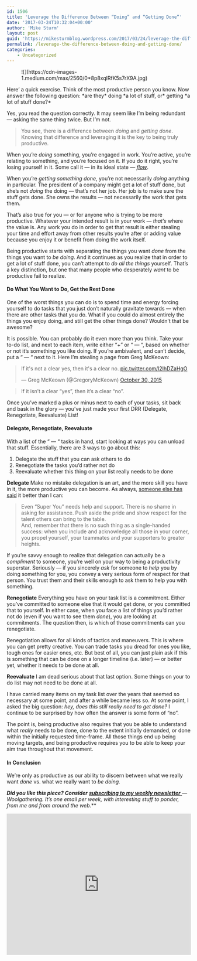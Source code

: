```yaml
---
id: 1506
title: 'Leverage the Difference Between “Doing” and “Getting Done”'
date: '2017-03-24T10:32:04+00:00'
author: 'Mike Sturm'
layout: post
guid: 'https://mikesturmblog.wordpress.com/2017/03/24/leverage-the-difference-between-doing-and-getting-done/'
permalink: /leverage-the-difference-between-doing-and-getting-done/
categories:
    - Uncategorized
---
```


<figure>![](https://cdn-images-1.medium.com/max/2560/0*8p8xqlRfK5s7rX9A.jpg)</figure>Here’ a quick exercise. Think of the most productive person you know. Now answer the following question: *are they* doing *a lot of stuff, or* getting *a lot of stuff done?*

Yes, you read the question correctly. It may seem like I’m being redundant — asking the same thing twice. But I’m not.

> You see, there is a difference between *doing* and *getting done*. Knowing that difference and leveraging it is the key to being truly productive.

When you’re *doing* something, you’re engaged in work. You’re active, you’re relating to something, and you’re focused on it. If you do it right, you’re losing yourself in it. Some call it — in its ideal state — [*flow*](https://www.amazon.com/Flow-Psychology-Experience-Perennial-Classics/dp/0061339202).

When you’re *getting something done*, you’re not necessarily *doing* anything in particular. The president of a company might get a lot of stuff done, but she’s not *doing* the doing — that’s not her job. Her job is to make sure the stuff gets done. She owns the results — not necessarily the work that gets them.

That’s also true for you — or for anyone who is trying to be more productive. Whatever your intended result is in your work — *that’s* where the value is. Any work you do in order to get that result is either stealing your time and effort away from other results you’re after or adding value because you enjoy it or benefit from doing the work itself.

Being productive starts with separating the things you want *done* from the things you want to *be doing*. And it continues as you realize that in order to get a lot of stuff done, you can’t attempt to *do all the things* yourself. That’s a key distinction, but one that many people who desperately *want* to be productive fail to realize.

#### Do What You Want to Do, Get the Rest Done

One of the worst things you can do is to spend time and energy forcing yourself to do tasks that you just don’t naturally gravitate towards — when there are other tasks that you do. What if you could do almost entirely the things you enjoy doing, and still get the other things done? Wouldn’t that be awesome?

It is possible. You can probably do it even more than you think. Take your to-do list, and next to each item, write either “+” or “ — “, based on whether or not it’s something you like doing. If you’re ambivalent, and can’t decide, put a “ — “ next to it. Here I’m stealing a page from Greg McKeown:

> If it's not a clear yes, then it's a clear no. [pic.twitter.com/l2IhDZaHgO](https://t.co/l2IhDZaHgO)
> 
> — Greg McKeown (@GregoryMcKeown) [October 30, 2015](https://twitter.com/GregoryMcKeown/status/660145352046055424?ref_src=twsrc%5Etfw)

<script async="" charset="utf-8" src="https://platform.twitter.com/widgets.js"></script>

> If it isn’t a clear “yes”, then it’s a clear “no”.

Once you’ve marked a plus or minus next to each of your tasks, sit back and bask in the glory — you’ve just made your first DRR (Delegate, Renegotiate, Reevaluate) List!

#### Delegate, Renegotiate, Reevaluate

With a list of the “ — “ tasks in hand, start looking at ways you can unload that stuff. Essentially, there are 3 ways to go about this:

1. Delegate the stuff that you can ask others to do
2. Renegotiate the tasks you’d rather not do
3. Reevaluate whether this thing on your list really needs to be done

**Delegate** Make no mistake delegation is an art, and the more skill you have in it, the more productive you can become. As always, [someone else has said](https://www.mindtools.com/pages/article/newLDR_98.htm) it better than I can:

> Even “Super You” needs help and support. There is no shame in asking for assistance. Push aside the pride and show respect for the talent others can bring to the table.  
> And, remember that there is no such thing as a single-handed success: when you include and acknowledge all those in your corner, you propel yourself, your teammates and your supporters to greater heights.

If you’re savvy enough to realize that delegation can actually be a *compliment* to someone, you’re well on your way to being a productivity superstar. Seriously — if you sincerely *ask* for someone to *help* you by doing something for you, you convey a very serious form of respect for that person. You trust them and their skills enough to ask them to help you with something.

**Renegotiate** Everything you have on your task list is a commitment. Either you’ve committed to someone else that it would get done, or you committed that to yourself. In either case, when you face a list of things you’d rather not do (even if you want to see them *done*), you are looking at commitments. The question then, is which of those commitments can you renegotiate.

Renegotiation allows for all kinds of tactics and maneuvers. This is where you can get pretty creative. You can trade tasks you dread for ones you like, tough ones for easier ones, etc. But best of all, you can just plain ask if this is something that can be done on a longer timeline (i.e. later) — or better yet, whether it needs to be done at all.

**Reevaluate** I am dead serious about that last option. Some things on your to do list may not need to be done at all.

I have carried many items on my task list over the years that seemed so necessary at some point, and after a while became less so. At some point, I asked the big question: *hey, does this still really need to get done?* I continue to be surprised by how often the answer is some form of “no”.

The point is, being productive also requires that you be able to understand what *really* needs to be done, done to the extent initially demanded, or done within the initially requested time-frame. All those things end up being moving targets, and being productive requires you to be able to keep your aim true throughout that movement.

#### In Conclusion

We’re only as productive as our ability to discern between what we really want *done* vs. what we really want to *be doing.*

***Did you like this piece? Consider*** [***subscribing to my weekly newsletter*** ](http://tinyletter.com/mike_sturm)***—* Woolgathering*. It’s one email per week, with interesting stuff to ponder, from me and from around the web.***

<iframe class="wp-embedded-content" data-secret="DdiHqT8ECR" frameborder="0" height="386" loading="lazy" sandbox="allow-scripts" scrolling="no" security="restricted" src="https://upscri.be/f/61f5e9?as_embed=true#?secret=DdiHqT8ECR" title="Subscribe to Woolgathering" width="100%"></iframe>